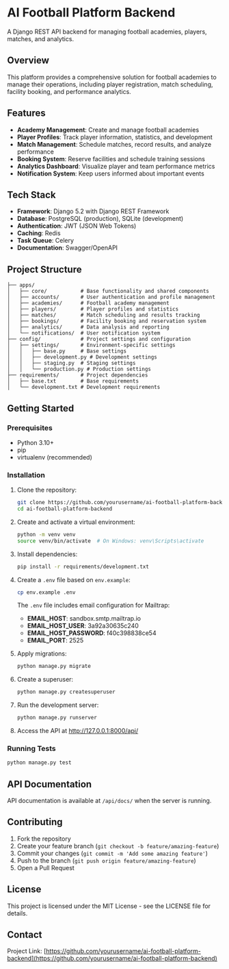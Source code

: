 # AI Football Platform Backend

A Django REST API backend for managing football academies, players, matches, and analytics.

## Overview

This platform provides a comprehensive solution for football academies to manage their operations, including player registration, match scheduling, facility booking, and performance analytics.

## Features

- **Academy Management**: Create and manage football academies
- **Player Profiles**: Track player information, statistics, and development
- **Match Management**: Schedule matches, record results, and analyze performance
- **Booking System**: Reserve facilities and schedule training sessions
- **Analytics Dashboard**: Visualize player and team performance metrics
- **Notification System**: Keep users informed about important events

## Tech Stack

- **Framework**: Django 5.2 with Django REST Framework
- **Database**: PostgreSQL (production), SQLite (development)
- **Authentication**: JWT (JSON Web Tokens)
- **Caching**: Redis
- **Task Queue**: Celery
- **Documentation**: Swagger/OpenAPI

## Project Structure

```
├── apps/
│   ├── core/           # Base functionality and shared components
│   ├── accounts/       # User authentication and profile management
│   ├── academies/      # Football academy management
│   ├── players/        # Player profiles and statistics
│   ├── matches/        # Match scheduling and results tracking
│   ├── bookings/       # Facility booking and reservation system
│   ├── analytics/      # Data analysis and reporting
│   └── notifications/  # User notification system
├── config/             # Project settings and configuration
│   ├── settings/       # Environment-specific settings
│   │   ├── base.py     # Base settings
│   │   ├── development.py # Development settings
│   │   ├── staging.py  # Staging settings
│   │   └── production.py # Production settings
├── requirements/       # Project dependencies
│   ├── base.txt        # Base requirements
│   └── development.txt # Development requirements
```

## Getting Started

### Prerequisites

- Python 3.10+
- pip
- virtualenv (recommended)

### Installation

1. Clone the repository:
   ```bash
   git clone https://github.com/yourusername/ai-football-platform-backend.git
   cd ai-football-platform-backend
   ```

2. Create and activate a virtual environment:
   ```bash
   python -m venv venv
   source venv/bin/activate  # On Windows: venv\Scripts\activate
   ```

3. Install dependencies:
   ```bash
   pip install -r requirements/development.txt
   ```

4. Create a `.env` file based on `env.example`:
   ```bash
   cp env.example .env
   ```

   The `.env` file includes email configuration for Mailtrap:
   - **EMAIL_HOST**: sandbox.smtp.mailtrap.io
   - **EMAIL_HOST_USER**: 3a92a30635c240
   - **EMAIL_HOST_PASSWORD**: f40c398838ce54
   - **EMAIL_PORT**: 2525

5. Apply migrations:
   ```bash
   python manage.py migrate
   ```

6. Create a superuser:
   ```bash
   python manage.py createsuperuser
   ```

7. Run the development server:
   ```bash
   python manage.py runserver
   ```

8. Access the API at http://127.0.0.1:8000/api/

### Running Tests

```bash
python manage.py test
```

## API Documentation

API documentation is available at `/api/docs/` when the server is running.

## Contributing

1. Fork the repository
2. Create your feature branch (`git checkout -b feature/amazing-feature`)
3. Commit your changes (`git commit -m 'Add some amazing feature'`)
4. Push to the branch (`git push origin feature/amazing-feature`)
5. Open a Pull Request

## License

This project is licensed under the MIT License - see the LICENSE file for details.

## Contact

Project Link: [https://github.com/yourusername/ai-football-platform-backend](https://github.com/yourusername/ai-football-platform-backend)
